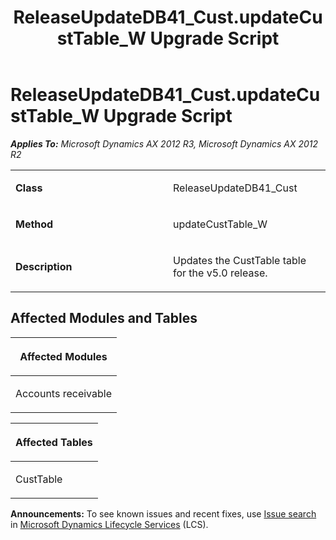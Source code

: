 ﻿---
title: ReleaseUpdateDB41_Cust.updateCustTable_W Upgrade Script
TOCTitle: ReleaseUpdateDB41_Cust.updateCustTable_W Upgrade Script
ms:assetid: 7b2256e4-f1c3-829f-a9dc-840ba694ce1f
ms:mtpsurl: https://msdn.microsoft.com/en-us/library/JJ719428(v=AX.60)
ms:contentKeyID: 49709219
ms.date: 05/18/2015
mtps_version: v=AX.60
---

# ReleaseUpdateDB41\_Cust.updateCustTable\_W Upgrade Script 


_**Applies To:** Microsoft Dynamics AX 2012 R3, Microsoft Dynamics AX 2012 R2_

<table>
<colgroup>
<col style="width: 50%" />
<col style="width: 50%" />
</colgroup>
<tbody>
<tr class="odd">
<td><p><strong>Class</strong></p></td>
<td><p>ReleaseUpdateDB41_Cust</p></td>
</tr>
<tr class="even">
<td><p><strong>Method</strong></p></td>
<td><p>updateCustTable_W</p></td>
</tr>
<tr class="odd">
<td><p><strong>Description</strong></p></td>
<td><p>Updates the CustTable table for the v5.0 release.</p></td>
</tr>
</tbody>
</table>


## Affected Modules and Tables

<table>
<colgroup>
<col style="width: 100%" />
</colgroup>
<thead>
<tr class="header">
<th><p>Affected Modules</p></th>
</tr>
</thead>
<tbody>
<tr class="odd">
<td><p>Accounts receivable</p></td>
</tr>
</tbody>
</table>


<table>
<colgroup>
<col style="width: 100%" />
</colgroup>
<thead>
<tr class="header">
<th><p>Affected Tables</p></th>
</tr>
</thead>
<tbody>
<tr class="odd">
<td><p>CustTable</p></td>
</tr>
</tbody>
</table>

  
**Announcements:** To see known issues and recent fixes, use [Issue search](http://go.microsoft.com/fwlink/?linkid=389258) in [Microsoft Dynamics Lifecycle Services](http://go.microsoft.com/fwlink/?linkid=306505) (LCS).

